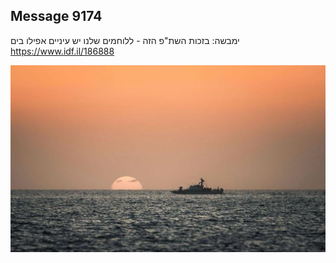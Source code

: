 ## Message 9174

ימבשה:
בזכות השת"פ הזה - ללוחמים שלנו יש עיניים אפילו בים
https://www.idf.il/186888

![Photo](9174/9174_photo.jpg)
